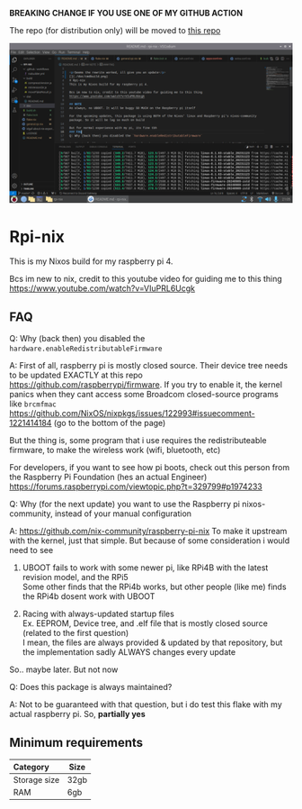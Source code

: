 <b>BREAKING CHANGE IF YOU USE ONE OF MY GITHUB ACTION</b>
<p>The repo (for distribution only) will be moved to <a href="https://github.com/cupglassdev/rpi-nix-dist">this repo</a></p>

![image info](./doc/cmdbuild.png)

# Rpi-nix
This is my Nixos build for my raspberry pi 4.

Bcs im new to nix, credit to this youtube video for guiding me to this thing
https://www.youtube.com/watch?v=VIuPRL6Ucgk

## FAQ
Q: Why (back then) you disabled the `hardware.enableRedistributableFirmware`

A: First of all, raspberry pi is mostly closed source. Their device tree needs to be updated EXACTLY at this repo https://github.com/raspberrypi/firmware.
If you try to enable it, the kernel panics when they cant access some Broadcom closed-source programs like `brcmfmac` https://github.com/NixOS/nixpkgs/issues/122993#issuecomment-1221414184 (go to the bottom of the page)

But the thing is, some program that i use requires the redistributeable firmware, to make the wireless work (wifi, bluetooth, etc)

For developers, if you want to see how pi boots, check out this person from the Raspberry Pi Foundation (hes an actual Engineer) https://forums.raspberrypi.com/viewtopic.php?t=329799#p1974233

Q: Why (for the next update) you want to use the Raspberry pi nixos-community, instead of your manual configuration 

A: https://github.com/nix-community/raspberry-pi-nix To make it upstream with the kernel, just that simple. But because of some consideration i would need to see
1. UBOOT fails to work with some newer pi, like RPi4B with the latest revision model, and the RPi5
<br>Some other finds that the RPi4b works, but other people (like me) finds the RPi4b dosent work with UBOOT

2. Racing with always-updated startup files
<br>Ex. EEPROM, Device tree, and .elf file that is mostly closed source (related to the first question)<br>I mean, the files are always provided & updated by that repository, but the implementation sadly ALWAYS changes every update

So.. maybe later. But not now

Q: Does this package is always maintained?

A: Not to be guaranteed with that question, but i do test this flake with my actual raspberry pi. So, **partially yes**
## Minimum requirements
| Category | Size |
| :--- | ---- |
| Storage size | 32gb | 
| RAM | 6gb |
<!-- ik the kde jokes, just stfu -->

